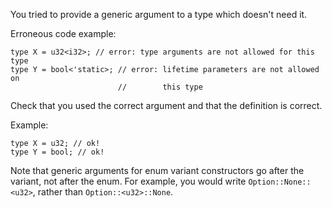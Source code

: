 You tried to provide a generic argument to a type which doesn't need it.

Erroneous code example:

```compile_fail,E0109
type X = u32<i32>; // error: type arguments are not allowed for this type
type Y = bool<'static>; // error: lifetime parameters are not allowed on
                        //        this type
```

Check that you used the correct argument and that the definition is correct.

Example:

```
type X = u32; // ok!
type Y = bool; // ok!
```

Note that generic arguments for enum variant constructors go after the variant,
not after the enum. For example, you would write `Option::None::<u32>`,
rather than `Option::<u32>::None`.
